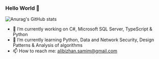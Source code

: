 ### Hello World 👋
<!--
[![Anurag's GitHub stats](https://github-readme-stats.vercel.app/api?username=alibizhan)](https://github.com/anuraghazra/github-readme-stats)

![Anurag's GitHub stats](https://github-readme-stats.vercel.app/api?username=alibizhan&show_icons=true)
-->

![Anurag's GitHub stats](https://github-readme-stats.vercel.app/api?username=alibizhan&show_icons=true&theme=blue-green)


<!--
**alibizhan/alibizhan** is a ✨ _special_ ✨ repository because its `README.md` (this file) appears on your GitHub profile.

Here are some ideas to get you started:

- 🔭 I’m currently working on ...
- 🌱 I’m currently learning ...
- 👯 I’m looking to collaborate on ...
- 🤔 I’m looking for help with ...
- 💬 Ask me about ...
- 📫 How to reach me: ...
- 😄 Pronouns: ...
- ⚡ Fun fact: ...
-->

- 🔭 I’m currently working on C#, Microsoft SQL Server, TypeScript & Python
- 🌱 I’m currently learning Python, Data and Network Security, Design Patterns & Analysis of algorithms 
- 📫 How to reach me: alibizhan.samim@gmail.com

